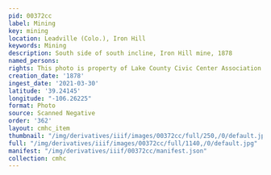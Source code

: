 ```yaml
---
pid: 00372cc
label: Mining
key: mining
location: Leadville (Colo.), Iron Hill
keywords: Mining
description: South side of south incline, Iron Hill mine, 1878
named_persons: 
rights: This photo is property of Lake County Civic Center Association.
creation_date: '1878'
ingest_date: '2021-03-30'
latitude: '39.24145'
longitude: "-106.26225"
format: Photo
source: Scanned Negative
order: '362'
layout: cmhc_item
thumbnail: "/img/derivatives/iiif/images/00372cc/full/250,/0/default.jpg"
full: "/img/derivatives/iiif/images/00372cc/full/1140,/0/default.jpg"
manifest: "/img/derivatives/iiif/00372cc/manifest.json"
collection: cmhc
---
```

